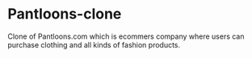 # Pantloons-clone
Clone of Pantloons.com which is ecommers company where users can purchase clothing and all kinds of fashion products.
